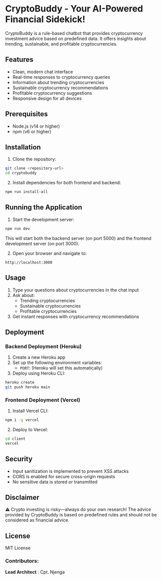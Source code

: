 # CryptoBuddy - Your AI-Powered Financial Sidekick!

CryptoBuddy is a rule-based chatbot that provides cryptocurrency investment advice based on predefined data. It offers insights about trending, sustainable, and profitable cryptocurrencies.

## Features

- Clean, modern chat interface
- Real-time responses to cryptocurrency queries
- Information about trending cryptocurrencies
- Sustainable cryptocurrency recommendations
- Profitable cryptocurrency suggestions
- Responsive design for all devices

## Prerequisites

- Node.js (v14 or higher)
- npm (v6 or higher)

## Installation

1. Clone the repository:
```bash
git clone <repository-url>
cd cryptobuddy
```

2. Install dependencies for both frontend and backend:
```bash
npm run install-all
```

## Running the Application

1. Start the development server:
```bash
npm run dev
```

This will start both the backend server (on port 5000) and the frontend development server (on port 3000).

2. Open your browser and navigate to:
```
http://localhost:3000
```

## Usage

1. Type your questions about cryptocurrencies in the chat input
2. Ask about:
   - Trending cryptocurrencies
   - Sustainable cryptocurrencies
   - Profitable cryptocurrencies
3. Get instant responses with cryptocurrency recommendations

## Deployment

### Backend Deployment (Heroku)

1. Create a new Heroku app
2. Set up the following environment variables:
   - `PORT`: (Heroku will set this automatically)
3. Deploy using Heroku CLI:
```bash
heroku create
git push heroku main
```

### Frontend Deployment (Vercel)

1. Install Vercel CLI:
```bash
npm i -g vercel
```

2. Deploy to Vercel:
```bash
cd client
vercel
```

## Security

- Input sanitization is implemented to prevent XSS attacks
- CORS is enabled for secure cross-origin requests
- No sensitive data is stored or transmitted

## Disclaimer

⚠️ Crypto investing is risky—always do your own research! The advice provided by CryptoBuddy is based on predefined rules and should not be considered as financial advice.

## License

MIT License 

### Contributors:

**Lead Architect** : Cpt. Njenga